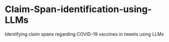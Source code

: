 # Claim-Span-identification-using-LLMs
Identifying claim spans regarding COVID-19 vaccines in tweets using LLMs
